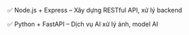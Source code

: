 ✅ Node.js + Express – Xây dựng RESTful API, xử lý backend

✅ Python + FastAPI – Dịch vụ AI xử lý ảnh, model AI
